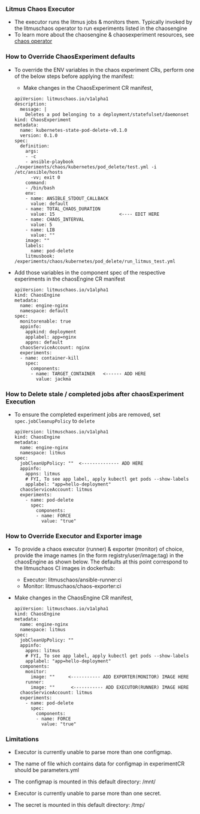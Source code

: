 ### Litmus Chaos Executor

-   The executor runs the litmus jobs & monitors them. Typically invoked by the litmuschaos operator to run
    experiments listed in the chaosengine
-   To learn more about the chaosengine & chaosexperiment resources, see [chaos operator](https://github.com/litmuschaos/chaos-operator)

### How to Override ChaosExperiment defaults

-   To override the ENV variables in the chaos experiment CRs, perform one of the below steps before applying the manifest:

    -   Make changes in the ChaosExperiment CR manifest,

    ```
    apiVersion: litmuschaos.io/v1alpha1
    description:
      message: |
        Deletes a pod belonging to a deployment/statefulset/daemonset
    kind: ChaosExperiment
    metadata:
      name: kubernetes-state-pod-delete-v0.1.0
      version: 0.1.0
    spec:
      definition:
        args:
        - -c
        - ansible-playbook ./experiments/chaos/kubernetes/pod_delete/test.yml -i /etc/ansible/hosts
          -vv; exit 0
        command:
        - /bin/bash
        env:
        - name: ANSIBLE_STDOUT_CALLBACK
          value: default
        - name: TOTAL_CHAOS_DURATION 
          value: 15                        <---- EDIT HERE
        - name: CHAOS_INTERVAL
          value: 5
        - name: LIB
          value: ""
        image: ""
        labels:
          name: pod-delete
        litmusbook: /experiments/chaos/kubernetes/pod_delete/run_litmus_test.yml
    ```    

-   Add those variables in the component spec of the respective experiments in the chaosEngine CR manifest

    ```
    apiVersion: litmuschaos.io/v1alpha1
    kind: ChaosEngine
    metadata:
      name: engine-nginx
      namespace: default
    spec:
      monitorenable: true 
      appinfo:
        appkind: deployment
        applabel: app=nginx
        appns: default    
      chaosServiceAccount: nginx
      experiments:
      - name: container-kill
        spec:
          components:
          - name: TARGET_CONTAINER   <------ ADD HERE  
            value: jackma
    ```
    
### How to Delete stale / completed jobs after chaosExperiment Execution

-   To ensure the completed experiment jobs are removed, set `spec.jobCleanupPolicy` to `delete`

    ```
    apiVersion: litmuschaos.io/v1alpha1
    kind: ChaosEngine
    metadata:
      name: engine-nginx
      namespace: litmus 
    spec:
      jobCleanUpPolicy: ""  <-------------- ADD HERE
      appinfo: 
        appns: litmus
        # FYI, To see app label, apply kubectl get pods --show-labels
        applabel: "app=hello-deployment" 
      chaosServiceAccount: litmus 
      experiments:
        - name: pod-delete
          spec:
            components:
            - name: FORCE
              value: "true"
    ```
    
### How to Override Executor and Exporter image

-   To provide a chaos executor (runner) & exporter (monitor) of choice, provide the image names (in the form registry/user/image:tag) in the chaosEngine as shown below. The defaults at this point correspond to the litmuschaos CI images in dockerhub:
    
    -   Executor: litmuschaos/ansible-runner:ci
    -   Monitor: litmuschaos/chaos-exporter:ci

-   Make changes in the ChaosEngine CR manifest,
        
    ```
    apiVersion: litmuschaos.io/v1alpha1
    kind: ChaosEngine
    metadata:
      name: engine-nginx
      namespace: litmus 
    spec:
      jobCleanUpPolicy: ""  
      appinfo: 
        appns: litmus
        # FYI, To see app label, apply kubectl get pods --show-labels
        applabel: "app=hello-deployment"
      components:
        monitor:
          image: ""     <----------- ADD EXPORTER(MONITOR) IMAGE HERE
        runner:
          image: ""      <----------- ADD EXECUTOR(RUNNER) IMAGE HERE
      chaosServiceAccount: litmus 
      experiments:
        - name: pod-delete
          spec:
            components:
            - name: FORCE
              value: "true"
    ```

### Limitations

-   Executor is currently unable to parse more than one configmap.

-   The name of file which contains data for configmap in experimentCR should be parameters.yml

-   The configmap is mounted in this default directory: /mnt/ 

-   Executor is currently unable to parse more than one secret.

-   The secret is mounted in this default directory: /tmp/ 
